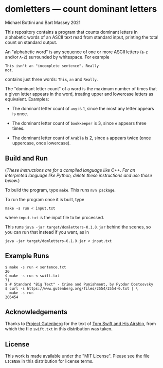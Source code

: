 # domletters — count dominant letters
Michael Bottini and Bart Massey 2021

This repository contains a program that counts dominant
letters in alphabetic words of an ASCII text read from
standard input, printing the total count on standard output.

An "alphabetic word" is any sequence of one or more
ASCII letters (`a`-`z` and/or `A`-`Z`) surrounded by
whitespace. For example

    This isn't an "incomplete sentence". Really
    not.

contains just three words: `This`, `an` and `Really`.

The "dominant letter count" of a word is the maximum number of
times that a given letter appears in the word, treating
upper and lowercase letters as equivalent. Examples:

* The dominant letter count of `any` is 1, since the most any
  letter appears is once.

* The dominant letter count of `bookkeeper` is 3, since `e`
  appears three times.

* The dominant letter count of `Arable` is 2, since `a`
  appears twice (once uppercase, once lowercase).

## Build and Run

(*These instructions are for a compiled language like
C++. For an interpreted language like Python, delete these
instructions and use those below.*)

To build the program, type `make`. This runs `mvn package`.

To run the program once it is built, type

    make -s run < input.txt

where `input.txt` is the input file to be processed.

This runs `java -jar target/domletters-0.1.0.jar` behind the scenes,
so you can run that instead if you want, as in

    java -jar target/domletters-0.1.0.jar < input.txt

## Example Runs

    $ make -s run < sentence.txt
    20
    $ make -s run < swift.txt
    71
    $ # Standard "Big Text" - Crime and Punishment, by Fyodor Dostoevsky
    $ curl -s https://www.gutenberg.org/files/2554/2554-0.txt | \
      make -s run
    206454

## Acknowledgements

Thanks to [Project Gutenberg](http://gutenberg.org) for the
text of
[Tom Swift and His Airship](https://www.gutenberg.org/cache/epub/3005/pg3005.txt),
from which the file `swift.txt` in this distribution was
taken.

## License

This work is made available under the "MIT License". Please
see the file `LICENSE` in this distribution for license
terms.
